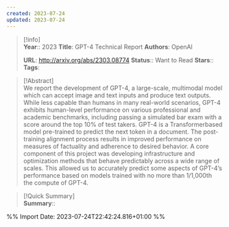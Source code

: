 ```yaml
---
created: 2023-07-24
updated: 2023-07-24
---
```

>[!info]  
> **Year**:: 2023
> **Title**: GPT-4 Technical Report
> **Authors**: OpenAI
>   
> **URL**: http://arxiv.org/abs/2303.08774
> **Status**:: Want to Read
> **Stars**::
> **Tags**:


> [!Abstract]  
> We report the development of GPT-4, a large-scale, multimodal model which can accept image and text inputs and produce text outputs. While less capable than humans in many real-world scenarios, GPT-4 exhibits human-level performance on various professional and academic benchmarks, including passing a simulated bar exam with a score around the top 10% of test takers. GPT-4 is a Transformerbased model pre-trained to predict the next token in a document. The post-training alignment process results in improved performance on measures of factuality and adherence to desired behavior. A core component of this project was developing infrastructure and optimization methods that behave predictably across a wide range of scales. This allowed us to accurately predict some aspects of GPT-4’s performance based on models trained with no more than 1/1,000th the compute of GPT-4.  

> [!Quick Summary]  
>**Summary**::



%% Import Date: 2023-07-24T22:42:24.816+01:00 %%
